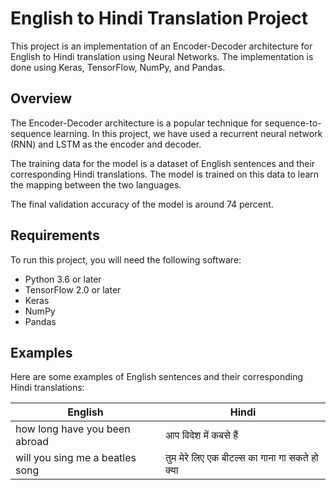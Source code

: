 # English to Hindi Translation Project

This project is an implementation of an Encoder-Decoder architecture for English to Hindi translation using Neural Networks. The implementation is done using Keras, TensorFlow, NumPy, and Pandas.

## Overview

The Encoder-Decoder architecture is a popular technique for sequence-to-sequence learning. In this project, we have used a recurrent neural network (RNN) and LSTM as the encoder and decoder.

The training data for the model is a dataset of English sentences and their corresponding Hindi translations. The model is trained on this data to learn the mapping between the two languages.

The final validation accuracy of the model is around 74 percent.

## Requirements

To run this project, you will need the following software:

- Python 3.6 or later
- TensorFlow 2.0 or later
- Keras
- NumPy
- Pandas

## Examples

Here are some examples of English sentences and their corresponding Hindi translations:

| English | Hindi |
|---------|-------|
|  how long have you been abroad    | आप विदेश में कबसे हैं |
| will you sing me a beatles song  | तुम मेरे लिए एक बीटल्स का गाना गा सकते हो क्या |



